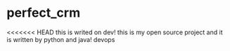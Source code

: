 # perfect_crm
<<<<<<< HEAD
this is writed on dev!
this is my open source project and it is written by python and java!
devops
